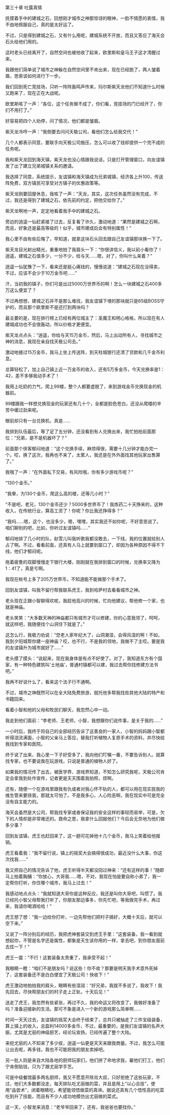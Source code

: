 第三十章 吐露真情


抚摸着手中的建城之石，回想刚才城市之神那惊讶的眼神，一脸不情愿的表情，我不由地佩服自己，真的是太好运了。

不过，只是得到建城之石，又有什么用呢，建城系统不开放，而且又答应了海天会石头给他们用的。

这时老头已经离开了，自然空间也被他收了起来，欧里斯和皇马王子这才清醒过来。

我跟他们简单说了城市之神躲在自然空间里不肯出来，现在已经跑了，两人皱着眉，思索该如何进行下一步。

我们回到死亡竞技场，只听一阵阵轰鸣声传来，玛尔斯紫天龙他们不知道什么时候又跑来了，现在正在大战呢。

欧里斯咳了一声：“各位，这个任务做不成了，你们看，竞技场的门已经开了，你们不用打了。”

好容易把四个人劝停，问了情况，他们都是皱眉。

紫天龙冷哼一声：“我倒要去问问天极公司，看他们怎么给我交代！”

几个人都表示同意，要联手向天极公司施压，怎么可以收了钱却提供一个完不成的任务呢。

我和紫天龙回到海天镇，紫天龙也没心情跟我说话，只是打开管理窗口，向友谊镇发了出了建立兄弟城镇关系的邀请。

我选择了同意，系统提示，友谊镇和海天镇成为兄弟城镇，经济各上升100，传送阵免费，双方镇民可享受对方镇子的优惠政策等。

紫天龙刚要回屋休息，我咳了一声：“天龙，其实，这次任务虽然没有完成，不过，我还是得到了建城之石，依先前的约定，把他交给你了。”

紫天龙啊地一声，定定地看着我手中的建城之石。

旁边的逍遥一仙赶紧接了过去，反复看了许久，激动地道：“果然是建城之石啊，而且，好象还是最高等级的！似乎，城市建成后会有特别属性！”

我心里不由有些后悔了，早知道，就拿这块石头回去跟自己友谊镇那块换一下了。

紫天龙目光射出精光，重重地拍了我肩头一下：“你很讲信义，我以前小看你了！逍遥，建城之石值多少，一分不少，给与天……嗯，对了，你叫什么来着？”

逍遥一仙犹豫了一下，看来还是挺心痛钱的，慢慢说道：“建城之石现在没得卖，不过，应该不会少于10万金币吧……”

汗，当初我的镇子，你们可是出过5000万世界币的啊！怎么一块建城之石400多万这么便宜了？

不过再想想，建城之石并不是那么难找，我友谊镇下埋的那块就只是65级BOSS守护的，而且那个欧里斯不是还打到两块吗？

最主要的是，现在排行榜上已经有两位城主了：圣魔王和明心格格，所以现在有人建城成功也不会很轰动，所以价格才更便宜。

紫天龙点点头：“逍遥，你给与天15万金币，然后，马上出动所有人，寻找城市之神的消息，我现在亲自找天极公司去。”

激动地接过15万金币，我马上坐上传送阵，到天柱城银行还清了贷款和几千金币利息。

总算轻松了，加上自己镇上近一万金币的收入，还有5万多金币，今天兑换率是1：42，差不多够我动手术了！

我用上吃奶的力气，爬上99楼，整个人都要虚脱了，来到游戏金币兑换现金的机器前。

99楼跟我一样想兑换现金的玩家还有几十个，全都是脸色苍白，还没从爬楼的辛苦中缓过劲来呢。

眼前却只有一台兑换机，真是……

我排到队伍最后，等了足了五分钟，还没看到有人兑换出来，我忙拍拍前面那位：“兄弟，是不是机器坏了？”

前面那个侠客郁闷地道：“这个兑换手续，麻烦得很，需要十几分钟才能办完一个。哎，换了这次，我再也不来了，太累人，我还是在外外面找其他玩家出售算了。”

我哦了一声：“在外面私下交易，有风险哦，你有多少游戏币呢？”

“130个金币。”

“我晕，为130个金币，爬这么高的楼，还等几小时？”

“不是吧，老兄，130个金币还少？5000多世界币了！我炼药二十天挣来的，这种收入，在传统行业，算高工资了！你呢？你比我还挣得多？”

“我吗……嗯，这个，也没多少，嗯，嘿嘿，其实我还不如你呢，不好意思说了。咱们聊别的吧，比如，你听过友谊镇吗……”

郁闷地排了几小时的队，赵雪儿叫我听歌我都没敢去，一下线，我的位置就给别人占了啊。不过，看看前面，还真有人马上就要到窗口了，却因为各种原因不得不下线，他们才郁闷呢。

拖着疲惫的双脚慢慢走下银行大楼，刚刚就在我排到窗口的时候，兑换率又降为1：41了，真是亏啊。

我现在帐号上多了205万世界币，不知道能不能做那个手术了。

回到友谊镇，叫我不留行帮我联系虎王，我到哈萨村去看看城市之神。

老头现在正跟小智聊得欢呢，我趁他高兴的时候，忙向他建议，帮他修一个家，也就是神庙。

老头笑笑：“大多数天神的神庙都只有城市才可以修建，你的心意我领了，呵呵，就这样吧，我随便找个山洞住下就是了。”

这怎么行，我极力劝说：“您老人家年纪大了，山洞潮湿，会得风湿的啊！不如，我到夕阳城帮你建一座神庙？哎，也不行，不是我的领地，我做不了主哎。要是我的友谊镇升为城市就好了……”

老头摸了摸头：“说起来，现在我身体是有点不好使了。对了，我知道东方有个国家，有一种特色建筑叫‘土地庙’，普通村镇都可以建，我过去帮你找修建方法书吧。”

我再不好说什么了，看来这个法子行不通啊。

不过，城市之神既然可以在全大陆免费旅游，就托他多帮我找些其他大陆的特产和书籍回来。

看着小智和他的父母和牧民们聊天，我忽然心中一动。

我走到他们面前：“李老师、王老师，小智，我想跟你们说件事，是关于我的……”

一小时后，我终于将自己的全部经历告诉了这善良的一家人，小智的妈妈跟小智都听得泪流满面，小智的父亲马上答应，替我打听植物人复原手术的资料，并尽快给我找到专家和医院。

终于说了出来，我心里一下子好受多了，我向他们叮嘱一番，不要告诉别人。就算找专家，也不要说我在玩游戏，只说是普通的植物人好了。

如果我的情况传了出去，被医学界、游戏界知道，不知怎么研究我呢，天极公司肯定会拿我到处作宣传，记者更是天天围着我拍照，烦啊。

还有，随便一个在游戏里跟我有仇或者对我心怀不轨的人，都可以用在现实拔我的维生管来要挟我，那就太可怕了。不是我多心，人心险恶啊，我在现实中可是完全没有自主能力的。

海天会虽然是大公司，帮我找专家或者保证我的安全这样的事轻而易举，可是，欠下的人情却是非常难还的。救命之恩，我拿什么回报他们？今后会无奈地为他们做多少事？

回到友谊镇，虎王也赶回来了，这一趟可花掉他十几个金币，我马上笑着给他报销。

虎王看着我：“我不留行说，镇上的摇奖大会搞得很成功，最近没什么大事，你这次找我……”

我又把自己的情况告诉了他，虎王听得半天都没回过神来：“还有这样的事！”随即马上拍着胸脯：“你放心，大哥我……嗯，不对，我现在怕是要自称小弟了，我一定帮你打听，你住哪个城市，我马上过去！”

我感动地点点头：“我就知道大哥你是这种反应，我还是叫你大哥吧，叫惯了。我已经托小智父母帮我打听了，你朋友那边事多，你先忙吧，等我做完手术，再过来，我请你喝酒哈哈！”

虎王想了想：“我一边给你打听，一边先帮他们把村子搞好，大概十天后，就可以空下来。”

又说了一阵分别后的经历，我把虎神套装交到虎王手里：“这套装备，我一看到就想起你，不管是名字还是属性，都象是天生该你用的一样，拿去吧，到你朋友面前去炫一下！”

虎王一震：“不行！这套装备太贵重了，我承受不起！”

我眼睛一瞪：“咱们不是朋友吗？说这些！你不收？那要是明天我手术意外死掉了，这套装备还不是白白便宜了天极公司！快收下！”

虎王激动地拍拍我的肩头，眼睛有些湿润：“好兄弟，我就不多说了，我收下！我先回去，尽快帮朋友们的村子走上正轨，十天后见！”

送走了虎王，我忽然有些紧张，再过不久，我的命运又将改变了，我做好准备了吗？准备迎接新的生活。那可不象是进入一个新的游戏那么简单啊……

时间一天天过去，友谊镇的摇奖大会终于结束了，总共只被抽走了三件宝级装备，算上镇上的收入，总盈利14000多金币，不过，最重要的，是我们友谊镇的名声大振，尤其是尤丽的神级厨艺，经论坛宣扬，已经传遍了整个大陆。

来挖尤丽的人不知来了多少拔，逍遥一仙更是天天来跟我商量。不过，我怎么可能让出去呢，再多钱，我也不可能把我的朋友卖掉吧。

另一批人则是来自大陆各地的厨师玩家们，他们拼了命地求我，雇他们打工，他们宁肯倒贴钱，只为了跟尤丽学手艺。

可是中级餐馆最多两名厨师，我又不愿意开除肖大叔，只好拒绝了这些玩家，不过，他们大多数都没走，每天排队吃尤丽做的菜，并且是用上“以心合技”，使用“品尝术”，闭着眼睛吃，希望能领悟做菜的真谛。据说还真有几个悟性高的吃菜吃到升了技能，而且有不少人成功地模仿出尤丽做的菜式。

这一天，小智发来消息：“老爷爷回来了，还有，我爸爸也要找你。”





